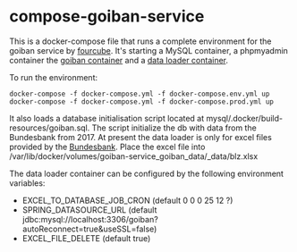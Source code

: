 # compose-goiban-service

This is a docker-compose file that runs a complete environment for the goiban service by [fourcube](https://github.com/fourcube).
It's starting a MySQL container, a phpmyadmin container the [goiban container](https://hub.docker.com/r/fourcube/openiban/) and a [data loader container](https://hub.docker.com/r/onesty/goibandataloader/).

To run the environment:
```
docker-compose -f docker-compose.yml -f docker-compose.env.yml up
docker-compose -f docker-compose.yml -f docker-compose.prod.yml up
```

It also loads a database initialisation script located at mysql/.docker/build-resources/goiban.sql. The script initialize the db with data from the Bundesbank from 2017. At present the data loader is only for excel files provided by the [Bundesbank](https://www.bundesbank.de/de/aufgaben/unbarer-zahlungsverkehr/serviceangebot/bankleitzahlen/download---bankleitzahlen-602592).
Place the excel file into /var/lib/docker/volumes/goiban-service_goiban_data/_data/blz.xlsx

The data loader container can be configured by the following environment variables:

* EXCEL_TO_DATABASE_JOB_CRON (default 0 0 0 25 12 ?)
* SPRING_DATASOURCE_URL (default jdbc:mysql://localhost:3306/goiban?autoReconnect=true&useSSL=false)
* EXCEL_FILE_DELETE (default true)
